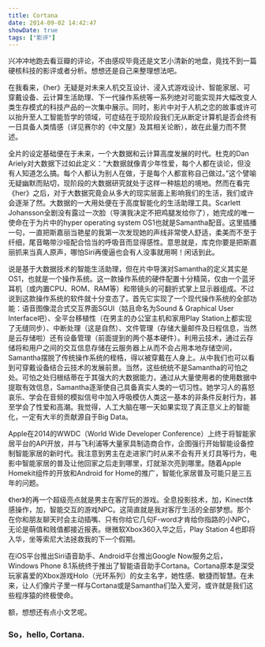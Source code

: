```yaml
---
title: Cortana
date: 2014-09-02 14:42:47
showDate: true
tags: ["影评"]
---
```


兴冲冲地跑去看豆瓣的评论，不由感叹毕竟还是文艺小清新的地盘，竟找不到一篇硬核科技的影评或者分析。想想还是自己来整理想法吧。

在我看来，《her》无疑是对未来人机交互设计、浸入式游戏设计、智能家居、可穿戴设备、云计算生活助理、下一代操作系统等一系列绝对可能实现并大幅改变人类生存模式的科技产品的一次集中展示。同时，影片中对于人机之恋的故事或许可以抬升至人工智能哲学的领域，可症结在于现阶段我们无从断定计算机是否会终有一日具备人类情感（详见赛尔的《中文屋》及其相关论断），故在此量力而不赘述。

<!--more-->

全片的设定基础便在于未来，一个大数据和云计算高度发展的时代。杜克的Dan Ariely对大数据下过如此定义：“大数据就像青少年性爱，每个人都在谈论，但没有人知道怎么搞。每个人都认为别人在做，于是每个人都宣称自己做过。”这个譬喻无疑幽默而贴切，现阶段的大数据研究就处于这样一种尴尬的境地。然而在看完《her》之后，对于大数据究竟会从多大的现实层面上影响我们的生活，我们或许会逐渐了然。大数据的一大用处便在于高度智能化的生活助理工具。Scarlett Johansson全剧没有露过一次脸（导演我决定不把鸡腿发给你了），她完成的唯一使命在于为片中的hyper operating system OS1也就是Samantha配音。这里插播一句，一直把斯嘉丽当艳星的我第一次发现她的声线非常使人舒适，柔美而不至于纤细，尾音略带沙哑配合恰当的呼吸音而显得感性。意思就是，库克你要是把斯嘉丽抓来当真人原声，哪怕Siri再傻逼也会有人没事就用啊！闲话到此。

说是基于大数据技术的智能生活助理，但在片中导演对Samantha的定义其实是OS1，也就是一个操作系统。这一款操作系统的硬件配置十分精简，仅由一个蓝牙耳机（或内置CPU、ROM、RAM等）和带镜头的可翻折式掌上显示器组成。不过说到这款操作系统的软件就十分变态了。首先它实现了一个现代操作系统的全部功能：语音图像混合式交互界面SGUI（姑且命名为Sound &amp; Graphical User Interface吧）、全平台移植性（在男主的办公室主机和家用Play Station上都实现了无缝同步）、中断处理（这是自然）、文件管理（存储大量邮件及日程信息，当然是云存储啦）还有设备管理（前面提到的两个基本硬件）。利用云技术，通过云存储将和用户之间的交互信息存储在云服务器上从而不会占用本地存储空间，Samantha摆脱了传统操作系统的桎梏，得以被穿戴在人身上。从中我们也可以看到可穿戴设备结合云技术的发展前景。当然，这些统统不是Samantha的可怕之处。可怕之处归根结蒂在于其强大的大数据能力，通过从大量使用者的使用数据中提取有效信息，Samantha逐渐使自己具备真实人类的一切习性。她学习人的喜怒哀乐、学会在音频的模拟信号中加入呼吸模仿人类这一基本的非条件反射行为，甚至学会了性爱和高潮。我觉得，人工大脑在哪一天如果实现了真正意义上的智能化，一定有大半的贡献源自于Big Data。

Apple在2014的WWDC（World Wide Developer Conference）上终于将智能家居平台的API开放，并与飞利浦等大量家具制造商合作，企图强行开始智能设备控制智能家居的新时代。我注意到男主在走进家门时从来不会有开关灯具等行为，电影中智能家居的普及让他回家之后走到哪里，灯就渐次亮到哪里。随着Apple Homekit组件的开放和Android for Home的推广，智能化家居普及可能只是三五年的问题。

《her》的再一个超级亮点就是男主在客厅玩的游戏。全息投影技术，加，Kinect体感操作，加，智能交互的游戏NPC。这简直就是我对客厅生活的全部梦想。那个在你和朋友聊天时会主动插嘴、只有你给它几句F-word才肯给你指路的小NPC，无论是萌值和贱值都接近报表。继微软Xbox360入华之后，Play Station 4也即将入华，坐等索尼大法拯救我的下一个假期。


在iOS平台推出Siri语音助手、Android平台推出Google Now服务之后，Windows Phone 8.1系统终于推出了智能语音助手Cortana。Cortana原本是深受玩家喜爱的Xbox游戏Holo（光环系列）的女主名字，她性感、敏捷而智慧。在未来，让人们像片子里一样与Cortana或是Samantha们坠入爱河，或许就是我们这些程序猿的终极使命。

额，想想还有点小文艺呢。

### So，hello, Cortana.

&nbsp;

